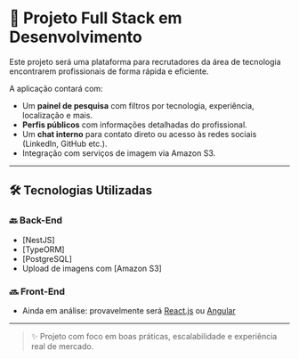 # 🚧 Projeto Full Stack em Desenvolvimento

Este projeto será uma plataforma para recrutadores da área de tecnologia encontrarem profissionais de forma rápida e eficiente.

A aplicação contará com:

- Um **painel de pesquisa** com filtros por tecnologia, experiência, localização e mais.
- **Perfis públicos** com informações detalhadas do profissional.
- Um **chat interno** para contato direto ou acesso às redes sociais (LinkedIn, GitHub etc.).
- Integração com serviços de imagem via Amazon S3.

---

## 🛠️ Tecnologias Utilizadas

### 🔙 Back-End

- [NestJS]
- [TypeORM]
- [PostgreSQL]
- Upload de imagens com [Amazon S3]

### 🔜 Front-End

- Ainda em análise: provavelmente será [React.js](https://reactjs.org/) ou [Angular](https://angular.io/)

---

> ✨ Projeto com foco em boas práticas, escalabilidade e experiência real de mercado.
